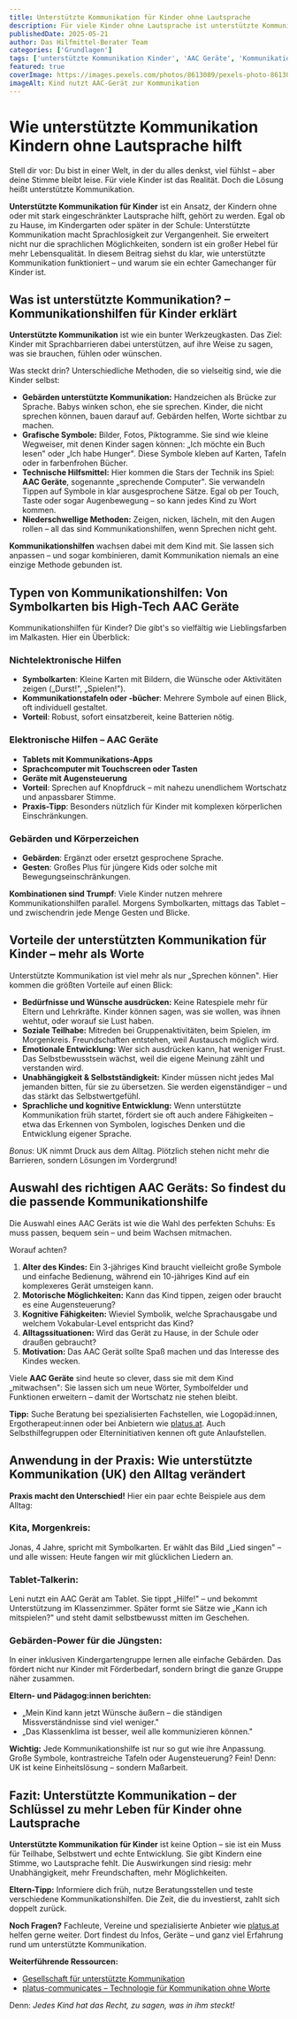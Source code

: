 ```yaml
---
title: Unterstützte Kommunikation für Kinder ohne Lautsprache
description: Für viele Kinder ohne Lautsprache ist unterstützte Kommunikation der Schlüssel zur Teilhabe. Dieser Artikel erklärt, welche Kommunikationshilfen und AAC-Geräte es gibt und wie sie den Alltag verändern können.
publishedDate: 2025-05-21
author: Das Hilfmittel-Berater Team
categories: ['Grundlagen']
tags: ['unterstützte Kommunikation Kinder', 'AAC Geräte', 'Kommunikationshilfen', 'AAC Grundlagen']
featured: true
coverImage: https://images.pexels.com/photos/8613089/pexels-photo-8613089.jpeg?auto=compress&cs=tinysrgb&w=1260&h=750&dpr=2
imageAlt: Kind nutzt AAC-Gerät zur Kommunikation
---
```


# Wie unterstützte Kommunikation Kindern ohne Lautsprache hilft

Stell dir vor: Du bist in einer Welt, in der du alles denkst, viel fühlst – aber deine Stimme bleibt leise. Für viele Kinder ist das Realität. Doch die Lösung heißt unterstützte Kommunikation.

**Unterstützte Kommunikation für Kinder** ist ein Ansatz, der Kindern ohne oder mit stark eingeschränkter Lautsprache hilft, gehört zu werden. Egal ob zu Hause, im Kindergarten oder später in der Schule: Unterstützte Kommunikation macht Sprachlosigkeit zur Vergangenheit. Sie erweitert nicht nur die sprachlichen Möglichkeiten, sondern ist ein großer Hebel für mehr Lebensqualität. In diesem Beitrag siehst du klar, wie unterstützte Kommunikation funktioniert – und warum sie ein echter Gamechanger für Kinder ist.

## Was ist unterstützte Kommunikation? – Kommunikationshilfen für Kinder erklärt

**Unterstützte Kommunikation** ist wie ein bunter Werkzeugkasten. Das Ziel: Kinder mit Sprachbarrieren dabei unterstützen, auf ihre Weise zu sagen, was sie brauchen, fühlen oder wünschen.

Was steckt drin? Unterschiedliche Methoden, die so vielseitig sind, wie die Kinder selbst:

- **Gebärden unterstützte Kommunikation:** Handzeichen als Brücke zur Sprache. Babys winken schon, ehe sie sprechen. Kinder, die nicht sprechen können, bauen darauf auf. Gebärden helfen, Worte sichtbar zu machen.
- **Grafische Symbole:** Bilder, Fotos, Piktogramme. Sie sind wie kleine Wegweiser, mit denen Kinder sagen können: „Ich möchte ein Buch lesen" oder „Ich habe Hunger". Diese Symbole kleben auf Karten, Tafeln oder in farbenfrohen Bücher.
- **Technische Hilfsmittel:** Hier kommen die Stars der Technik ins Spiel: **AAC Geräte**, sogenannte „sprechende Computer". Sie verwandeln Tippen auf Symbole in klar ausgesprochene Sätze. Egal ob per Touch, Taste oder sogar Augenbewegung – so kann jedes Kind zu Wort kommen.
- **Niederschwellige Methoden:** Zeigen, nicken, lächeln, mit den Augen rollen – all das sind Kommunikationshilfen, wenn Sprechen nicht geht.

**Kommunikationshilfen** wachsen dabei mit dem Kind mit. Sie lassen sich anpassen – und sogar kombinieren, damit Kommunikation niemals an eine einzige Methode gebunden ist.

## Typen von Kommunikationshilfen: Von Symbolkarten bis High-Tech AAC Geräte

Kommunikationshilfen für Kinder? Die gibt's so vielfältig wie Lieblingsfarben im Malkasten. Hier ein Überblick:

### Nichtelektronische Hilfen
- **Symbolkarten**: Kleine Karten mit Bildern, die Wünsche oder Aktivitäten zeigen („Durst!", „Spielen!").
- **Kommunikationstafeln oder -bücher**: Mehrere Symbole auf einen Blick, oft individuell gestaltet.
- **Vorteil**: Robust, sofort einsatzbereit, keine Batterien nötig.

### Elektronische Hilfen – AAC Geräte
- **Tablets mit Kommunikations-Apps**
- **Sprachcomputer mit Touchscreen oder Tasten**
- **Geräte mit Augensteuerung**
- **Vorteil**: Sprechen auf Knopfdruck – mit nahezu unendlichem Wortschatz und anpassbarer Stimme.
- **Praxis-Tipp**: Besonders nützlich für Kinder mit komplexen körperlichen Einschränkungen.

### Gebärden und Körperzeichen
- **Gebärden**: Ergänzt oder ersetzt gesprochene Sprache.
- **Gesten**: Großes Plus für jüngere Kids oder solche mit Bewegungseinschränkungen.

**Kombinationen sind Trumpf**: Viele Kinder nutzen mehrere Kommunikationshilfen parallel. Morgens Symbolkarten, mittags das Tablet – und zwischendrin jede Menge Gesten und Blicke.

## Vorteile der unterstützten Kommunikation für Kinder – mehr als Worte

Unterstützte Kommunikation ist viel mehr als nur „Sprechen können". Hier kommen die größten Vorteile auf einen Blick:

- **Bedürfnisse und Wünsche ausdrücken:** Keine Ratespiele mehr für Eltern und Lehrkräfte. Kinder können sagen, was sie wollen, was ihnen wehtut, oder worauf sie Lust haben.
- **Soziale Teilhabe:** Mitreden bei Gruppenaktivitäten, beim Spielen, im Morgenkreis. Freundschaften entstehen, weil Austausch möglich wird.
- **Emotionale Entwicklung:** Wer sich ausdrücken kann, hat weniger Frust. Das Selbstbewusstsein wächst, weil die eigene Meinung zählt und verstanden wird.
- **Unabhängigkeit & Selbstständigkeit:** Kinder müssen nicht jedes Mal jemanden bitten, für sie zu übersetzen. Sie werden eigenständiger – und das stärkt das Selbstwertgefühl.
- **Sprachliche und kognitive Entwicklung:** Wenn unterstützte Kommunikation früh startet, fördert sie oft auch andere Fähigkeiten – etwa das Erkennen von Symbolen, logisches Denken und die Entwicklung eigener Sprache.

*Bonus*: UK nimmt Druck aus dem Alltag. Plötzlich stehen nicht mehr die Barrieren, sondern Lösungen im Vordergrund!

## Auswahl des richtigen AAC Geräts: So findest du die passende Kommunikationshilfe

Die Auswahl eines AAC Geräts ist wie die Wahl des perfekten Schuhs: Es muss passen, bequem sein – und beim Wachsen mitmachen.

Worauf achten?

1. **Alter des Kindes:** Ein 3-jähriges Kind braucht vielleicht große Symbole und einfache Bedienung, während ein 10-jähriges Kind auf ein komplexeres Gerät umsteigen kann.
2. **Motorische Möglichkeiten:** Kann das Kind tippen, zeigen oder braucht es eine Augensteuerung?
3. **Kognitive Fähigkeiten:** Wieviel Symbolik, welche Sprachausgabe und welchem Vokabular-Level entspricht das Kind?
4. **Alltagssituationen:** Wird das Gerät zu Hause, in der Schule oder draußen gebraucht?
5. **Motivation:** Das AAC Gerät sollte Spaß machen und das Interesse des Kindes wecken.

Viele **AAC Geräte** sind heute so clever, dass sie mit dem Kind „mitwachsen": Sie lassen sich um neue Wörter, Symbolfelder und Funktionen erweitern – damit der Wortschatz nie stehen bleibt.

**Tipp:** Suche Beratung bei spezialisierten Fachstellen, wie Logopäd:innen, Ergotherapeut:innen oder bei Anbietern wie [platus.at](https://www.platus.at/platus-communicates/). Auch Selbsthilfegruppen oder Elterninitiativen kennen oft gute Anlaufstellen.

## Anwendung in der Praxis: Wie unterstützte Kommunikation (UK) den Alltag verändert

**Praxis macht den Unterschied!** Hier ein paar echte Beispiele aus dem Alltag:

### Kita, Morgenkreis:
Jonas, 4 Jahre, spricht mit Symbolkarten. Er wählt das Bild „Lied singen" – und alle wissen: Heute fangen wir mit glücklichen Liedern an.

### Tablet-Talkerin:
Leni nutzt ein AAC Gerät am Tablet. Sie tippt „Hilfe!" – und bekommt Unterstützung im Klassenzimmer. Später formt sie Sätze wie „Kann ich mitspielen?" und steht damit selbstbewusst mitten im Geschehen.

### Gebärden-Power für die Jüngsten:
In einer inklusiven Kindergartengruppe lernen alle einfache Gebärden. Das fördert nicht nur Kinder mit Förderbedarf, sondern bringt die ganze Gruppe näher zusammen.

**Eltern- und Pädagog:innen berichten:**
- „Mein Kind kann jetzt Wünsche äußern – die ständigen Missverständnisse sind viel weniger."
- „Das Klassenklima ist besser, weil alle kommunizieren können."

**Wichtig:** Jede Kommunikationshilfe ist nur so gut wie ihre Anpassung. Große Symbole, kontrastreiche Tafeln oder Augensteuerung? Fein! Denn: UK ist keine Einheitslösung – sondern Maßarbeit.

## Fazit: Unterstützte Kommunikation – der Schlüssel zu mehr Leben für Kinder ohne Lautsprache

**Unterstützte Kommunikation für Kinder** ist keine Option – sie ist ein Muss für Teilhabe, Selbstwert und echte Entwicklung. Sie gibt Kindern eine Stimme, wo Lautsprache fehlt. Die Auswirkungen sind riesig: mehr Unabhängigkeit, mehr Freundschaften, mehr Möglichkeiten.

**Eltern-Tipp:** Informiere dich früh, nutze Beratungsstellen und teste verschiedene Kommunikationshilfen. Die Zeit, die du investierst, zahlt sich doppelt zurück.

**Noch Fragen?**
Fachleute, Vereine und spezialisierte Anbieter wie [platus.at](https://www.platus.at/platus-communicates/) helfen gerne weiter. Dort findest du Infos, Geräte – und ganz viel Erfahrung rund um unterstützte Kommunikation.

**Weiterführende Ressourcen:**
- [Gesellschaft für unterstützte Kommunikation](https://www.gesellschaft-uk.org/)
- [platus-communicates – Technologie für Kommunikation ohne Worte](https://www.platus.at/platus-communicates/)

Denn: *Jedes Kind hat das Recht, zu sagen, was in ihm steckt!*
